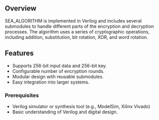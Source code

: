
## Overview

SEA_ALGORITHM is implemented in Verilog and includes several submodules to handle different parts of the encryption and decryption processes. The algorithm uses a series of cryptographic operations, including addition, substitution, bit rotation, XOR, and word rotation.

## Features

- Supports 256-bit input data and 256-bit key.
- Configurable number of encryption rounds.
- Modular design with reusable submodules.
- Easy integration into larger systems.


### Prerequisites

- Verilog simulator or synthesis tool (e.g., ModelSim, Xilinx Vivado)
- Basic understanding of Verilog and digital design.
